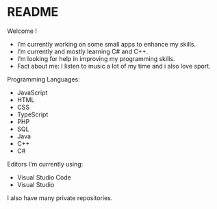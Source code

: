 # README
Welcome !

-  I’m currently working on some small apps to enhance my skills.
-  I’m currently and mostly learning C# and C++.
-  I’m looking for help in improving my programming skills.
-  Fact about me: I listen to music a lot of my time and i also love sport.

Programming Languages: 
- JavaScript
- HTML
- CSS
- TypeScript
- PHP
- SQL
- Java
- C++
- C#

Editors I'm currently using: 
- Visual Studio Code
- Visual Studio

I also have many private repositories.
